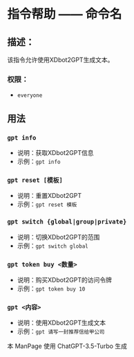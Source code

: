 # 指令帮助 —— 命令名

## 描述：
该指令允许使用XDbot2GPT生成文本。

### 权限：
- `everyone`

## 用法

### `gpt info`

- 说明：获取XDbot2GPT信息
- 示例：`gpt info`

### `gpt reset [模板]`

- 说明：重置XDbot2GPT
- 示例：`gpt reset 模板`

### `gpt switch {global|group|private}`

- 说明：切换XDbot2GPT的范围
- 示例：`gpt switch global`

### `gpt token buy <数量>`

- 说明：购买XDbot2GPT的访问令牌
- 示例：`gpt token buy 10`

### `gpt <内容>`

- 说明：使用XDbot2GPT生成文本
- 示例：`gpt 请写一封推荐信给甲公司`


本 ManPage 使用 ChatGPT-3.5-Turbo 生成